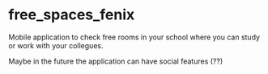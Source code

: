 free_spaces_fenix
=================

Mobile application to check free rooms in your school where you can study or work with your collegues.

Maybe in the future the application can have social features (??)
